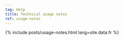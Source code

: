 ```yaml
---
tag: Help
title: Technical usage notes
ref: usage-notes
---
```


{% include posts/usage-notes.html lang=site.data.fr %}
